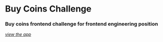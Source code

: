 # Buy Coins Challenge

### Buy coins frontend challenge for frontend engineering position

_[view the app](https://buycoinschallenge.netlify.app)_